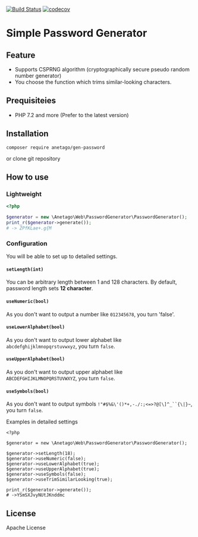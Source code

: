 [![Build Status](https://travis-ci.org/Anetago/PasswordGenerator.svg?branch=master)](https://travis-ci.org/Anetago/PasswordGenerator)
[![codecov](https://codecov.io/gh/Anetago/PasswordGenerator/branch/master/graph/badge.svg)](https://codecov.io/gh/Anetago/PasswordGenerator)

# Simple Password Generator


## Feature
- Supports CSPRNG algorithm (cryptographically secure pseudo random number generator)
- You choose the function which trims similar-looking characters.

## Prequisiteies
- PHP 7.2 and more (Prefer to the latest version)

## Installation

```
composer require anetago/gen-password
```
or clone git repository

## How to use

### Lightweight
```php
<?php

$generator = new \Anetago\Web\PasswordGenerator\PasswordGenerator();
print_r($generator->generate());
# -> ZPfKLae+.g{M
```

### Configuration
You will be able to set up to detailed settings.

#### ```setLength(int)```
You can be arbitrary length between 1 and 128 characters. By default, password length sets **12 character**.

#### ```useNumeric(bool)```
As you don't want to output a number like `012345678`, you turn 'false'.

#### ```useLowerAlphabet(bool)```
As you don't want to output lower alphabet like `abcdefghijklmnopqrstuvwxyz`, you turn `false`.

#### ```useUpperAlphabet(bool)```
As you don't want to output upper alphabet like `ABCDEFGHIJKLMNOPQRSTUVWXYZ`, you turn `false`.

#### ```useSymbols(bool)```
As you don't want to output symbols `!"#$%&\'()*+,-./:;<=>?@[\]^_``{\|}~`, you turn `false`.


Examples in detailed settings
```
<?php

$generator = new \Anetago\Web\PasswordGenerator\PasswordGenerator();

$generator->setLength(18);
$generator->useNumeric(false);
$generator->useLowerAlphabet(true);
$generator->useUpperAlphabet(true);
$generator->useSymbols(false);
$generator->useTrimSimilarLooking(true);

print_r($generator->generate());
# ->YSmSXJvyNUtJKnddmc
```

## License
Apache License
